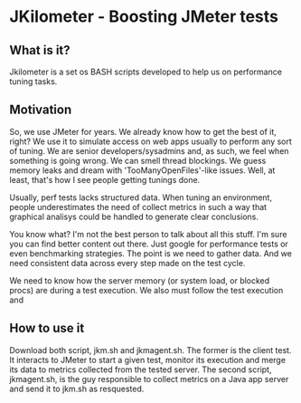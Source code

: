JKilometer - Boosting JMeter tests
==================================

What is it?
-----------
Jkilometer is a set os BASH scripts developed to help us on performance tuning tasks.

Motivation
----------
So, we use JMeter for years. We already know how to get the best of it, right? We use it to simulate access on web apps usually to perform any sort of tuning. We are senior developers/sysadmins and, as such, we feel when something is going wrong. We can smell thread blockings. We guess memory leaks and dream with 'TooManyOpenFiles'-like issues. Well, at least, that's how I see people getting tunings done.

Usually, perf tests lacks structured data. When tuning an environment, people underestimates the need of collect metrics in such a way that graphical analisys could be handled to generate clear conclusions. 

You know what? I'm not the best person to talk about all this stuff. I'm sure you can find better content out there. Just google for performance tests or even benchmarking strategies. The point is we need to gather data. And we need consistent data across every step made on the test cycle.

We need to know how the server memory (or system load, or blocked procs) are during a test execution. We also must follow the test execution and

How to use it
-------------

Download both script, jkm.sh and jkmagent.sh. The former is the client test. It interacts to JMeter to start a given test, monitor its execution and merge its data to metrics collected from the tested server. The second script, jkmagent.sh, is the guy responsible to collect metrics on a Java app server and send it to jkm.sh as resquested.
